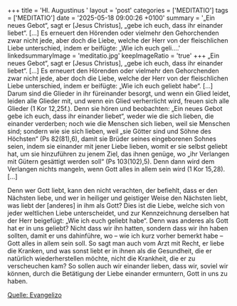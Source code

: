 +++
title = 'Hl. Augustinus  '
layout = 'post'
categories = ['MEDITATIO']
tags = ['MEDITATIO']
date = '2025-05-18 09:00:26 +0100'
summary = '„Ein neues Gebot“, sagt er [Jesus Christus], „gebe ich euch, dass ihr einander liebet“. […] Es erneuert den Hörenden oder vielmehr den Gehorchenden zwar nicht jede, aber doch die Liebe, welche der Herr von der fleischlichen Liebe unterschied, indem er beifügte: „Wie ich euch geli....'
linkedsummaryImage = 'meditatio.jpg'
keepImageRatio = 'true'
+++
„Ein neues Gebot“, sagt er [Jesus Christus], „gebe ich euch, dass ihr einander liebet“. […] Es erneuert den Hörenden oder vielmehr den Gehorchenden zwar nicht jede, aber doch die Liebe, welche der Herr von der fleischlichen Liebe unterschied, indem er beifügte: „Wie ich euch geliebt habe“.<!--more--> […] Darum sind die Glieder in ihr füreinander besorgt, und wenn ein Glied leidet, leiden alle Glieder mit, und wenn ein Glied verherrlicht wird, freuen sich alle Glieder (1 Kor 12,25f.). Denn sie hören und beobachten: „Ein neues Gebot gebe ich euch, dass ihr einander liebet“, weder wie die sich lieben, die einander verderben; noch wie die Menschen sich lieben, weil sie Menschen sind; sondern wie sie sich lieben, weil „sie Götter sind und Söhne des Höchsten“ (Ps 82(81),6), damit sie Brüder seines eingeborenen Sohnes seien, indem sie einander mit jener Liebe lieben, womit er sie selbst geliebt hat, um sie hinzuführen zu jenem Ziel, das ihnen genüge, wo „ihr Verlangen mit Gütern gesättigt werden soll“ (Ps 103(102),5). Denn dann wird dem Verlangen nichts mangeln, wenn Gott alles in allem sein wird (1 Kor 15,28). […]

Denn wer Gott liebt, kann den nicht verachten, der befiehlt, dass er den Nächsten liebe, und wer in heiliger und geistiger Weise den Nächsten liebt, was liebt der [anderes] in ihm als Gott? Dies ist die Liebe, welche sich von jeder weltlichen Liebe unterscheidet, und zur Kennzeichnung derselben hat der Herr beigefügt: „Wie ich euch geliebt habe“. Denn was anderes als Gott hat er in uns geliebt? Nicht dass wir ihn hatten, sondern dass wir ihn haben sollten, damit er uns dahinführe, wo – wie ich kurz vorher bemerkt habe – Gott alles in allem sein soll. So sagt man auch vom Arzt mit Recht, er liebe die Kranken, und was sonst liebt er in ihnen als die Gesundheit, die er natürlich wiederherstellen möchte, nicht die Krankheit, die er zu verscheuchen kam? So sollen auch wir einander lieben, dass wir, soviel wir können, durch die Betätigung der Liebe einander ermuntern, Gott in uns zu haben.




[Quelle: Evangelizo](https://evangeliumtagfuertag.org/DE/gospel)
